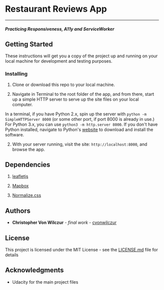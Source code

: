 # Restaurant Reviews App
---
#### _Practicing Responsiveness, A11y and ServiceWorker_

## Getting Started

These instructions will get you a copy of the project up and running on your local machine for development and testing purposes.

### Installing

1. Clone or download this repo to your local machine.

2. Navigate in Terminal to the root folder of the app, and from there, start up a simple HTTP server to serve up the site files on your local computer.  

In a terminal, if you have Python 2.x, spin up the server with `python -m SimpleHTTPServer 8000` (or some other port, if port 8000 is already in use.) For Python 3.x, you can use `python3 -m http.server 8000`. If you don't have Python installed, navigate to Python's [website](https://www.python.org/) to download and install the software.

2. With your server running, visit the site: `http://localhost:8000`, and browse the app.

## Dependencies

1. [leafletjs](https://leafletjs.com/)

2. [Mapbox](https://www.mapbox.com/)

3. [Normalize.css](https://necolas.github.io/normalize.css/)


## Authors

* **Christopher Von Wilczur** - *final work* - [cvonwilczur](https://github.com/cvonwilczur)


## License

This project is licensed under the MIT License - see the [LICENSE.md](LICENSE.md) file for details

## Acknowledgments

* Udacity for the main project files
